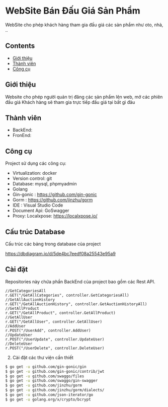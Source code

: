 # WebSite Bán Đấu Giá Sản Phẩm 
WebSite cho phép khách hàng tham gia đấu giá các sản phầm như oto, nhà, ..

## Contents
- [Giới thiệu](#Giới-thiệu)
- [Thành viên](#Thành-viên)
- [Công cụ](#Công-cụ)

## Giới thiệu
Website cho phép người quản trị đăng các sản phẩm lên web, mở các phiên đấu giá
Khách hàng sẽ tham gia trực tiếp đấu giá tại bất gì đâu

## Thành viên
- BackEnd:
- FronEnd:

## Công cụ
Project sử dụng các công cụ:
- Virtualization: docker
- Version control: git
- Database: mysql, phpmyadmin
- Golang
- Gin-gonic : https://github.com/gin-gonic
- Gorm : https://github.com/jinzhu/gorm
- IDE : Visual Studio Code
- Document Api: GoSwagger
- Proxy: Localxpose: https://localxpose.io/

## Cấu trúc Database
Cấu trúc các bảng trong database của project

https://dbdiagram.io/d/5de4bc7eedf08a25543e95a9

## Cài đặt

Repositories này chứa phần BackEnd của project bao gồm các Rest API.

    //GetCategoriesAll
	r.GET("/GetAllCategories", controller.GetCategoriesAll)
	//GetAllAuctionHistory
	r.GET("/GetAllAuctionHistory", controller.GetAuctionHistoryAll)
	//GetAllProduct
	r.GET("/GetAllProduct", controller.GetAllProduct)
	//GetAllUser
	r.GET("/GetAllUser", controller.GetAllUser)
	//AddUser
	r.POST("/UserAdd", controller.AddUser)
	//UpdateUser
	r.POST("/UserUpdate", controller.UpdateUser)
	//DeleteUser
	r.POST("/UserDelete", controller.DeleteUser)

2. Cài đặt các thư viện cần thiết
```sh
$ go get -u github.com/gin-gonic/gin
$ go get -u github.com/gin-gonic/contrib/jwt
$ go get -u github.com/swaggo/files
$ go get -u github.com/swaggo/gin-swagger
$ go get -u github.com/jinzhu/gorm
$ go get -u github.com/jinzhu/gorm/dialects/
$ go get -u github.com/json-iterator/go
$ go get -u golang.org/x/crypto/bcrypt
```